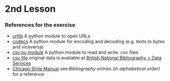 # 2nd Lesson

### References for the exercise
 * [urllib](https://docs.python.org/3/library/urllib.html) A python module to open URLs
 * [codecs](https://docs.python.org/3/library/codecs.html) A python module for encoding and decoding (e.g. texts to bytes and viceversa)
 * [csv py module](https://docs.python.org/2/library/csv.html) A python module to read and write .csv files
 * [csv file](https://raw.githubusercontent.com/marilenadaquino/computational_thinking/master/1_lesson/titles.csv) original data is available at [British National Bibliography > Data Services](http://www.bl.uk/bibliographic/download.html#csvpunk)
 * [Chicago Style Manual](http://www.chicagomanualofstyle.org/tools_citationguide/citation-guide-1.html) see *Bibliography entries (in alphabetical order)* for a reference